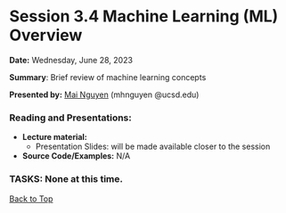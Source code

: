 # Session 3.4 Machine Learning (ML) Overview

**Date:** Wednesday, June 28, 2023

**Summary**: Brief review of machine learning concepts

**Presented by:** [Mai Nguyen](https://www.sdsc.edu/research/researcher_spotlight/nguyen_mai.html) (mhnguyen @ucsd.edu)

### Reading and Presentations:
* **Lecture material:**
   * Presentation Slides: will be made available closer to the session
* **Source Code/Examples:** N/A

### TASKS: None at this time.

[Back to Top](#top)
